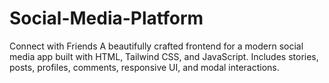 # Social-Media-Platform
Connect with Friends A beautifully crafted frontend for a modern social media app built with HTML, Tailwind CSS, and JavaScript. Includes stories, posts, profiles, comments, responsive UI, and modal interactions.
